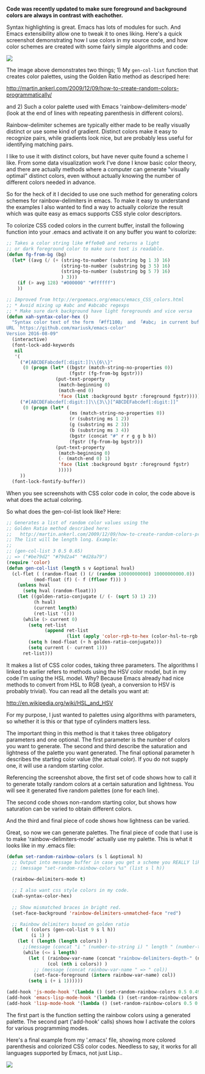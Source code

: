 **Code was recently updated to make sure foreground and background
colors are always in contrast with eachother.**

Syntax highlighting is great. Emacs has lots of modules for such. And
Emacs extensibility allow one to tweak it to ones liking. Here's a
quick screenshot demonstrating how I use colors in my source code, and
how color schemes are created with some fairly simple algorithms and
code:

![](scratch.png?raw=true)

The image above demonstrates two things; 1) My `gen-col-list` function
that creates color palettes, using the Golden Ratio method as
descriped here:

http://martin.ankerl.com/2009/12/09/how-to-create-random-colors-programmatically/

and 2) Such a color palette used with Emacs 'rainbow-delimiters-mode'
(look at the end of lines with repeating parenthesis in different colors).

Rainbow-delimiter schemes are typically either made to be really
visually distinct or use some kind of gradient. Distinct colors make
it easy to recognize pairs, while gradients look nice, but are
probably less useful for identifying matching pairs.

I like to use it with distinct colors, but have never quite found a
scheme I like. From some data visualization work I've done I know
basic color theory, and there are actually methods where a computer
can generate "visually optimal" distinct colors, even without actually
knowing the number of different colors needed in advance.

So for the heck of it I decided to use one such method for generating
colors schemes for rainbow-delimiters in emacs. To make it easy to
understand the examples I also wanted to find a way to actually
colorize the result which was quite easy as emacs supports CSS style
color descriptors.

To colorize CSS coded colors in the current buffer, install the
following function into your .emacs and activate it on any buffer you
want to colorize:

```lisp
;; Takes a color string like #ffe0e0 and returns a light
;; or dark foreground color to make sure text is readable.
(defun fg-from-bg (bg)
  (let* ((avg (/ (+ (string-to-number (substring bg 1 3) 16)
                    (string-to-number (substring bg 3 5) 16)
                    (string-to-number (substring bg 5 7) 16)
                    ) 3)))
    (if (> avg 128) "#000000" "#ffffff")
    ))

;; Improved from http://ergoemacs.org/emacs/emacs_CSS_colors.html
;; * Avoid mixing up #abc and #abcabc regexps
;; * Make sure dark background have light foregrounds and vice versa
(defun xah-syntax-color-hex ()
  "Syntax color text of the form 「#ff1100」 and 「#abc」 in current buffer.
URL `https://github.com/mariusk/emacs-color'
Version 2016-08-09"
  (interactive)
  (font-lock-add-keywords
   nil
   '(
     ("#[ABCDEFabcdef[:digit:]]\\{6\\}"
      (0 (progn (let* ((bgstr (match-string-no-properties 0))
                       (fgstr (fg-from-bg bgstr)))
                  (put-text-property
                   (match-beginning 0)
                   (match-end 0)
                   'face (list :background bgstr :foreground fgstr))))))
     ("#[ABCDEFabcdef[:digit:]]\\{3\\}[^ABCDEFabcdef[:digit:]]"
      (0 (progn (let* (
                       (ms (match-string-no-properties 0))
                       (r (substring ms 1 2))
                       (g (substring ms 2 3))
                       (b (substring ms 3 4))
                       (bgstr (concat "#" r r g g b b))
                       (fgstr (fg-from-bg bgstr)))
                  (put-text-property
                   (match-beginning 0)
                   (- (match-end 0) 1)
                   'face (list :background bgstr :foreground fgstr)
                   )))))
     ))
  (font-lock-fontify-buffer))
```
      
When you see screenshots with CSS color code in color, the code above
is what does the actual coloring.

So what does the gen-col-list look like? Here:

```lisp
;; Generates a list of random color values using the
;; Golden Ratio method described here:
;;   http://martin.ankerl.com/2009/12/09/how-to-create-random-colors-programmatically/
;; The list will be length long. Example:
;;
;; (gen-col-list 3 0.5 0.65)
;; => ("#be79d2" "#79d2a4" "#d28a79")
(require 'color)
(defun gen-col-list (length s v &optional hval)
  (cl-flet ( (random-float () (/ (random 10000000000) 10000000000.0))
          (mod-float (f) (- f (ffloor f))) )
    (unless hval
      (setq hval (random-float)))
    (let ((golden-ratio-conjugate (/ (- (sqrt 5) 1) 2))
          (h hval)
          (current length)
          (ret-list '()))
      (while (> current 0)
        (setq ret-list
              (append ret-list 
                      (list (apply 'color-rgb-to-hex (color-hsl-to-rgb h s v)))))
        (setq h (mod-float (+ h golden-ratio-conjugate)))
        (setq current (- current 1)))
      ret-list)))
```
      
It makes a list of CSS color codes, taking three parameters. The
algorithms I linked to earlier refers to methods using the HSV color
model, but in my code I'm using the HSL model. Why? Because Emacs
already had nice methods to convert from HSL to RGB (yeah, a
conversion to HSV is probably trivial). You can read all the details
you want at:

http://en.wikipedia.org/wiki/HSL_and_HSV

For my purpose, I just wanted to palettes using algorithms with
parameters, so whether it is this or that type of cylinders matters
less.

The important thing in this method is that it takes three obligatory
parameters and one optional. The first parameter is the number of
colors you want to generate. The second and third describe the
saturation and lightness of the palette you want generated. The final
optional parameter h describes the starting color value (the actual
color). If you do not supply one, it will use a random starting color.

Referencing the screenshot above, the first set of code shows how to
call it to generate totally random colors at a certain saturation and
lightness. You will see it generated five random palettes (one for
each line).

The second code shows non-random starting color, but shows how
saturation can be varied to obtain different colors.

And the third and final piece of code shows how lightness can be
varied.

Great, so now we can generate palettes. The final piece of code that I
use is to make 'rainbow-delimiters-mode' actually use my palette. This
is what it looks like in my .emacs file:

```lisp
(defun set-random-rainbow-colors (s l &optional h)
  ;; Output into message buffer in case you get a scheme you REALLY like.
  ;; (message "set-random-rainbow-colors %s" (list s l h))
  
  (rainbow-delimiters-mode t)

  ;; I also want css style colors in my code.
  (xah-syntax-color-hex)
  
  ;; Show mismatched braces in bright red.
  (set-face-background 'rainbow-delimiters-unmatched-face "red")

  ;; Rainbow delimiters based on golden ratio
  (let ( (colors (gen-col-list 9 s l h))
         (i 1) )
    (let ( (length (length colors)) )
      ;;(message (concat "i " (number-to-string i) " length " (number-to-string length)))
      (while (<= i length) 
        (let ( (rainbow-var-name (concat "rainbow-delimiters-depth-" (number-to-string i) "-face"))
               (col (nth i colors)) )
          ;; (message (concat rainbow-var-name " => " col))
          (set-face-foreground (intern rainbow-var-name) col))
        (setq i (+ i 1))))))

(add-hook 'js-mode-hook '(lambda () (set-random-rainbow-colors 0.5 0.49)))
(add-hook 'emacs-lisp-mode-hook '(lambda () (set-random-rainbow-colors 0.5 0.49)))
(add-hook 'lisp-mode-hook '(lambda () (set-random-rainbow-colors 0.5 0.49)))
```

The first part is the function setting the rainbow colors using a
generated palette. The second part ('add-hook' calls) shows how I
activate the colors for various programming modes.

Here's a final example from my '.emacs' file, showing more colored
parenthesis and colorized CSS color codes. Needless to say, it works
for all languages supported by Emacs, not just Lisp..

![](dotemacs.png?raw=true)
